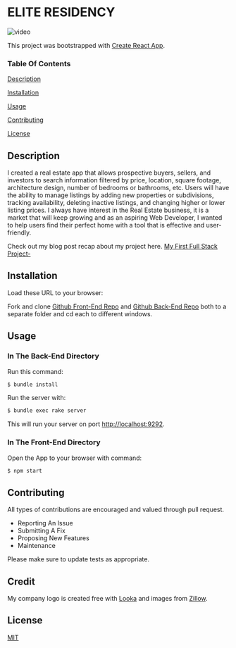 # ELITE RESIDENCY

![video](https://j.gifs.com/jY98gz.gif)



This project was bootstrapped with [Create React App](https://github.com/facebook/create-react-app).

### Table Of Contents

[Description](#description) 

[Installation](#installation) 

[Usage](#usage) 

[Contributing](#contributing) 

[License](#license) 

## Description 

I created a real estate app that allows prospective buyers, sellers, and investors to search information filtered by price, location, square footage, architecture design, number of bedrooms or bathrooms, etc. Users will have the ability to manage listings by adding new properties or subdivisions, tracking availability, deleting inactive listings, and changing higher or lower listing prices.  I always have interest in the Real Estate business, it is a market that will keep growing and as an aspiring Web Developer, I wanted to help users find their perfect home with a tool that is effective and user-friendly.

Check out my blog post recap about my project here. [My First Full Stack Project-](https://dev.to/janicera2880/my-first-full-stack-project-elite-residency-560n)

## Installation

Load these URL to your browser:

Fork and clone [Github Front-End Repo](https://github.com/janicera2880/elite-residency-frontend) and [Github Back-End Repo](https://github.com/janicera2880/elite-residency-backend) both to a separate folder and cd each to different windows.

## Usage

### In The Back-End Directory

Run this command:
```bash
$ bundle install
```
Run the server with:

```bash
$ bundle exec rake server
```

This will run your server on port
[http://localhost:9292](http://localhost:9292).


### In The Front-End Directory

Open the App to your browser with command:
```bash
$ npm start
```
## Contributing 

All types of contributions are encouraged and valued through pull request.

* Reporting An Issue
* Submitting A Fix
* Proposing New Features
* Maintenance

Please make sure to update tests as appropriate.

## Credit

My company logo is created free with [Looka](https://looka.com/logo-maker/?gclid=Cj0KCQiAi8KfBhCuARIsADp-A57pP3LBQxgu1It9qfDLe74Lndxx5YGXRM-cPF0asvW2qXNapH--X8QaAroxEALw_wcB) and images from [Zillow](https://www.zillow.com/).

## License 

[MIT](“https://github.com/janicera2880/fixture-catalog/blob/main/LICENSE”)

